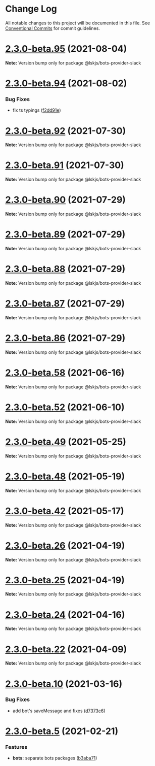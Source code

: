 # Change Log

All notable changes to this project will be documented in this file.
See [Conventional Commits](https://conventionalcommits.org) for commit guidelines.

# [2.3.0-beta.95](https://github.com/lskjs/lskjs/compare/v2.3.0-beta.94...v2.3.0-beta.95) (2021-08-04)

**Note:** Version bump only for package @lskjs/bots-provider-slack





# [2.3.0-beta.94](https://github.com/lskjs/lskjs/compare/v2.3.0-beta.92...v2.3.0-beta.94) (2021-08-02)


### Bug Fixes

* fix ts typings ([f2dd91e](https://github.com/lskjs/lskjs/commit/f2dd91e18af18563ecf668ad48f057d588c05962))





# [2.3.0-beta.92](https://github.com/lskjs/lskjs/compare/v2.3.0-beta.91...v2.3.0-beta.92) (2021-07-30)

**Note:** Version bump only for package @lskjs/bots-provider-slack





# [2.3.0-beta.91](https://github.com/lskjs/lskjs/compare/v2.3.0-beta.90...v2.3.0-beta.91) (2021-07-30)

**Note:** Version bump only for package @lskjs/bots-provider-slack





# [2.3.0-beta.90](https://github.com/lskjs/lskjs/compare/v2.3.0-beta.89...v2.3.0-beta.90) (2021-07-29)

**Note:** Version bump only for package @lskjs/bots-provider-slack





# [2.3.0-beta.89](https://github.com/lskjs/lskjs/tree/master/packages/bots-provider-slack/compare/v2.3.0-beta.88...v2.3.0-beta.89) (2021-07-29)

**Note:** Version bump only for package @lskjs/bots-provider-slack





# [2.3.0-beta.88](https://github.com/lskjs/lskjs/tree/master/packages/bots-provider-slack/compare/v2.3.0-beta.87...v2.3.0-beta.88) (2021-07-29)

**Note:** Version bump only for package @lskjs/bots-provider-slack





# [2.3.0-beta.87](https://github.com/lskjs/lskjs/tree/master/packages/bots-provider-slack/compare/v2.3.0-beta.86...v2.3.0-beta.87) (2021-07-29)

**Note:** Version bump only for package @lskjs/bots-provider-slack





# [2.3.0-beta.86](https://github.com/lskjs/lskjs/tree/master/packages/bots-provider-slack/compare/v2.3.0-beta.85...v2.3.0-beta.86) (2021-07-29)

**Note:** Version bump only for package @lskjs/bots-provider-slack





# [2.3.0-beta.58](https://github.com/lskjs/lskjs/tree/master/packages/bots-provider-slack/compare/v2.3.0-beta.57...v2.3.0-beta.58) (2021-06-16)

**Note:** Version bump only for package @lskjs/bots-provider-slack





# [2.3.0-beta.52](https://github.com/lskjs/lskjs/tree/master/packages/bots-provider-slack/compare/v2.3.0-beta.51...v2.3.0-beta.52) (2021-06-10)

**Note:** Version bump only for package @lskjs/bots-provider-slack





# [2.3.0-beta.49](https://github.com/lskjs/lskjs/tree/master/packages/bots-provider-slack/compare/v2.3.0-beta.48...v2.3.0-beta.49) (2021-05-25)

**Note:** Version bump only for package @lskjs/bots-provider-slack





# [2.3.0-beta.48](https://github.com/lskjs/lskjs/tree/master/packages/bots-provider-slack/compare/v2.3.0-beta.47...v2.3.0-beta.48) (2021-05-19)

**Note:** Version bump only for package @lskjs/bots-provider-slack





# [2.3.0-beta.42](https://github.com/lskjs/lskjs/tree/master/packages/bots-provider-slack/compare/v2.3.0-beta.41...v2.3.0-beta.42) (2021-05-17)

**Note:** Version bump only for package @lskjs/bots-provider-slack





# [2.3.0-beta.26](https://github.com/lskjs/lskjs/tree/master/packages/bots-provider-slack/compare/v2.3.0-beta.25...v2.3.0-beta.26) (2021-04-19)

**Note:** Version bump only for package @lskjs/bots-provider-slack





# [2.3.0-beta.25](https://github.com/lskjs/lskjs/tree/master/packages/bots-provider-slack/compare/v2.3.0-beta.24...v2.3.0-beta.25) (2021-04-19)

**Note:** Version bump only for package @lskjs/bots-provider-slack





# [2.3.0-beta.24](https://github.com/lskjs/lskjs/tree/master/packages/bots-provider-slack/compare/v2.3.0-beta.23...v2.3.0-beta.24) (2021-04-16)

**Note:** Version bump only for package @lskjs/bots-provider-slack





# [2.3.0-beta.22](https://github.com/lskjs/lskjs/tree/master/packages/bots-provider-slack/compare/v2.3.0-beta.21...v2.3.0-beta.22) (2021-04-09)

**Note:** Version bump only for package @lskjs/bots-provider-slack





# [2.3.0-beta.10](https://github.com/lskjs/lskjs/tree/master/packages/bots-provider-slack/compare/v2.3.0-beta.9...v2.3.0-beta.10) (2021-03-16)


### Bug Fixes

* add bot's saveMessage and fixes ([d7373c6](https://github.com/lskjs/lskjs/tree/master/packages/bots-provider-slack/commit/d7373c6364282613c4008ff617e375bf6974c37e))





# [2.3.0-beta.5](https://github.com/lskjs/lskjs/tree/master/packages/bots-provider-slack/compare/v2.3.0-beta.4...v2.3.0-beta.5) (2021-02-21)


### Features

* **bots:** separate bots packages ([b3aba71](https://github.com/lskjs/lskjs/tree/master/packages/bots-provider-slack/commit/b3aba716c36ee27896685b645a0f77808fecba92))
